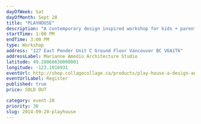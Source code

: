 ```yaml
---
dayOfWeek: Sat
dayOfMonth: Sept 20
title: "PLAYHOUSE"
description: "A contemporary design inspired workshop for kids + parents to design, build and customize a space all in one sitting. Join us in a workshop that draws directly from MAAStudio's design and Collage Collage lesson plans to make a dream space that only you + your child could imagine."
startTime: 1:00 PM
endTime: 3:00 PM
type: Workshop
address: "127 East Pender Unit C Ground Floor Vancouver BC V6A1T6"
addressLabel: Marianne Amodio Architecture Studio
latitude: 49.28068630000001
longitude: -123.1016931
eventUrl: http://shop.collagecollage.ca/products/play-house-a-design-and-craft-workshop-for-vancouver-design-week
eventUrlLabel: Register
published: true
price: SOLD OUT

category: event-20
priority: 30
slug: 2014-09-20-playhouse
---
```

